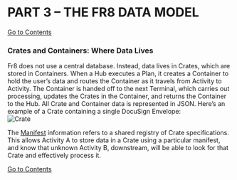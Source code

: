 # PART 3 – THE FR8 DATA MODEL  

[Go to Contents](https://github.com/Fr8org/Fr8Core/blob/master/Docs/Home.md)  
### Crates and Containers: Where Data Lives

Fr8 does not use a central database. Instead, data lives in Crates, which are stored in Containers. When a Hub executes a Plan, it creates a Container to hold the user’s data and routes the Container as it travels from Activity to Activity. The Container is handed off to the next Terminal, which carries out processing, updates the Crates in the Container, and returns the Container to the Hub. All Crate and Container data is represented in JSON. Here’s an example of a Crate containing a single DocuSign Envelope:  
  ![Crate](https://github.com/Fr8org/Fr8Core/blob/master/Docs/img/DataModel_Crate.png) 

The [Manifest](https://github.com/Fr8org/Fr8Core/blob/master/Docs/ForDevelopers/Objects/CratesManifest.md) information refers to a shared registry of Crate specifications. This allows Activity A to store data in a Crate using a particular manifest, and know that unknown Activity B, downstream, will be able to look for that Crate and effectively process it.  

[Go to Contents](https://github.com/Fr8org/Fr8Core/blob/master/Docs/Home.md)  

